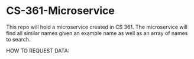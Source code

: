 # CS-361-Microservice
This repo will hold a microservice created in CS 361. The microservice will find all similar names given an example name as well as an array of names to search.

HOW TO REQUEST DATA:
